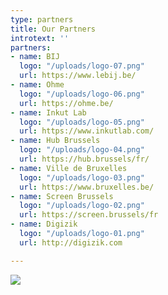 ```yaml
---
type: partners
title: Our Partners
introtext: ''
partners:
- name: BIJ
  logo: "/uploads/logo-07.png"
  url: https://www.lebij.be/
- name: Ohme
  logo: "/uploads/logo-06.png"
  url: https://ohme.be/
- name: Inkut Lab
  logo: "/uploads/logo-05.png"
  url: https://www.inkutlab.com/
- name: Hub Brussels
  logo: "/uploads/logo-04.png"
  url: https://hub.brussels/fr/
- name: Ville de Bruxelles
  logo: "/uploads/logo-03.png"
  url: https://www.bruxelles.be/
- name: Screen Brussels
  logo: "/uploads/logo-02.png"
  url: https://screen.brussels/fr
- name: Digizik
  logo: "/uploads/logo-01.png"
  url: http://digizik.com

---
```

![](/uploads/ALL_SPONSORS-1.jpg)